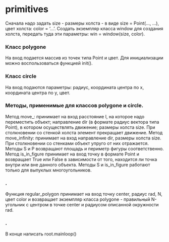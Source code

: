 # primitives
Сначала надо задать size - размеры холста - в виде size = Point(…, …), цвет холста: color = ‘…’. Создать экземпляр класса window для создания холста, передать туда эти параметры: win = window(size, color).
### Класс polygone
На вход подается массив из точек типа Point и цвет. Для инициализации можно воспользоваться функцией init().
### Класс circle
На вход подаются параметры: радиус, координата центра по х, координата центра по у, цвет.
### Методы, применимые для классов polygone и circle.
Метод move_: принимает на вход расстояние l, на которое надо переместить объект; направление dir (в формате радиус вектора типа Point), в котором осуществлять движение; размеры холста size. При столкновении со стенкой холста элемент прекращает движение. Метод move_infinity: принимает на вход направление dir, размеры холста size. При столкновении со стенками объект упруго от них отражается. Методы S и P возвращают площадь и периметр фигуры соответственно. Метод is_in_figure принимает на вход точку в формате Point и возвращает True или False в зависимости от того, находится ли точка внутри или вне данного объекта. Методы S и is_in_figure работают только для выпуклых многоугольников.
### .
Функция regular_polygon принимает на вход точку center, радиус rad, N, цвет color и возвращает экземпляр класса polygone - правильный N-угольник с центром в точке center и радиусом описанной окружности rad.
### .
В конце написать root.mainloop()

